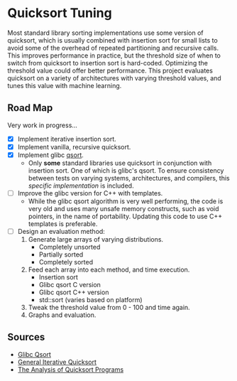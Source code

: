 # Quicksort Tuning

Most standard library sorting implementations use some version of quicksort,
which is usually combined with insertion sort for small lists to avoid some of
the overhead of repeated partitioning and recursive calls. This improves
performance in practice, but the threshold size of when to switch from quicksort
to insertion sort is hard-coded. Optimizing the threshold value could offer
better performance. This project evaluates quicksort on a variety of
architectures with varying threshold values, and tunes this value with machine learning.

## Road Map

Very work in progress...

- [x] Implement iterative insertion sort.
- [x] Implement vanilla, recursive quicksort.
- [x] Implement glibc [qsort](https://github.com/lattera/glibc/blob/master/stdlib/qsort.c).
  - Only **some** standard libraries use quicksort in conjunction with insertion
    sort. One of which is glibc's qsort. To ensure consistency between tests on
    varying systems, architectures, and compilers, this _specific implementation_
    is included.
- [ ] Improve the glibc version for C++ with templates.
  - While the glibc qsort algorithm is very well performing, the code is very
    old and uses many unsafe memory constructs, such as void pointers, in the
    name of portability. Updating this code to use C++ templates is preferable.
- [ ] Design an evaluation method:
  1. Generate large arrays of varying distributions.
     - Completely unsorted
     - Partially sorted
     - Completely sorted
  2. Feed each array into each method, and time execution.
     - Insertion sort
     - Glibc qsort C version
     - Glibc qsort C++ version
     - std::sort (varies based on platform)
  3. Tweak the threshold value from 0 - 100 and time again.
  4. Graphs and evaluation.

## Sources

- [Glibc Qsort](https://github.com/lattera/glibc/blob/master/stdlib/qsort.c)
- [General Iterative Quicksort](https://www.geeksforgeeks.org/iterative-quick-sort/)
- [The Analysis of Quicksort Programs](https://link.springer.com/content/pdf/10.1007/BF00289467.pdf)
